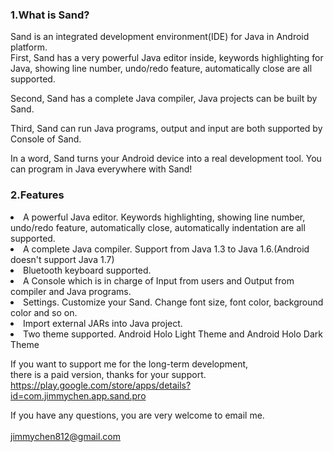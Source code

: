 <h3>1.What is Sand?</h3>
<p>Sand is an integrated development environment(IDE) for Java in Android platform.<br>
First, Sand has a very powerful Java editor inside, keywords highlighting for Java, showing line number, undo/redo feature, automatically close are all supported.</p>

<p>Second, Sand has a complete Java compiler, Java projects can be built by Sand.</p>

<p>Third, Sand can run Java programs, output and input are both supported by Console of Sand.</p>
<p>In a word, Sand turns your Android device into a real development tool. You can program in Java everywhere with Sand!</p>

<h3>2.Features</h3>
<li>A powerful Java editor. Keywords highlighting, showing line number, undo/redo feature, automatically close, automatically indentation are all supported.</li>
<li>A complete Java compiler. Support from Java 1.3 to Java 1.6.(Android doesn't support Java 1.7)</li>
<li>Bluetooth keyboard supported.</li>
<li>A Console which is in charge of Input from users and Output from compiler and Java programs.</li>
<li>Settings. Customize your Sand. Change font size, font color, background color and so on.<br>
<li>Import external JARs into Java project.</li>
<li>Two theme supported. Android Holo Light Theme and Android Holo Dark Theme</li>


If you want to support me for the long-term development,<br>
there is a paid version, thanks for your support.<br>
<a href='https://play.google.com/store/apps/details?id=com.jimmychen.app.sand.pro'>https://play.google.com/store/apps/details?id=com.jimmychen.app.sand.pro</a>


If you have any questions, you are very welcome to email me.<br>
<br>
jimmychen812@gmail.com<br>
